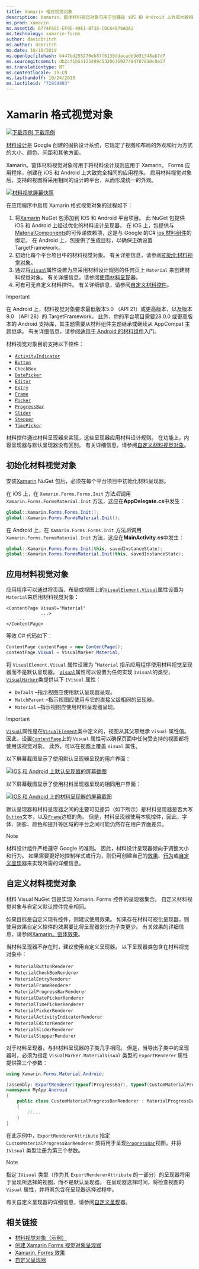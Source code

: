 ```yaml
---
title: Xamarin 格式视觉对象
description: Xamarin。窗体材料视觉对象可用于创建在 iOS 和 Android 上外观大致相同的 Xamarin 应用程序。
ms.prod: xamarin
ms.assetid: B774F68C-EF9E-49E1-B738-CDC64879ADA2
ms.technology: xamarin-forms
author: davidbritch
ms.author: dabritch
ms.date: 10/18/2019
ms.openlocfilehash: b447bd255270eb87f6139ddacadb9d31348ab7d7
ms.sourcegitcommit: db2cf1b54125499d5320636927484707810c8e27
ms.translationtype: MT
ms.contentlocale: zh-CN
ms.lasthandoff: 10/24/2019
ms.locfileid: "72850493"
---
```

# <a name="xamarinforms-material-visual"></a>Xamarin 格式视觉对象

[![下载示例](~/media/shared/download.png) 下载示例](https://docs.microsoft.com/samples/xamarin/xamarin-forms-samples/userinterface-visualdemos)

[材料设计](https://material.io)是 Google 创建的固执设计系统，它规定了视图和布局的外观和行为方式的大小、颜色、间距和其他方面。

Xamarin。窗体材料视觉对象可用于将材料设计规则应用于 Xamarin。 Forms 应用程序，创建在 iOS 和 Android 上大致完全相同的应用程序。 启用材料视觉对象后，支持的视图将采用相同的设计跨平台，从而形成统一的外观。

[![材料视觉屏幕快照](material-visual-images/material-visual-cropped.png)](material-visual-images/material-visual.png#lightbox)

在应用程序中启用 Xamarin 格式视觉对象的过程如下：

1. 将[Xamarin](https://www.nuget.org/packages/Xamarin.Forms.Visual.Material/) NuGet 包添加到 IOS 和 Android 平台项目。 此 NuGet 包提供 iOS 和 Android 上经过优化的材料设计呈现器。 在 iOS 上，包提供与[MaterialComponents](https://www.nuget.org/packages/Xamarin.iOS.MaterialComponents)的可传递依赖项，这是与 Google 的C# [ios 材料组件](https://material.io/develop/ios/)的绑定。 在 Android 上，包提供了生成目标，以确保正确设置 TargetFramework。
1. 初始化每个平台项目中的材料视觉对象。 有关详细信息，请参阅[初始化材料视觉对象](#initialize-material-visual)。
1. 通过将[`Visual`](xref:Xamarin.Forms.VisualElement.Visual)属性设置为应采用材料设计规则的任何页上 `Material` 来创建材料视觉对象。 有关详细信息，请参阅[使用材料呈现](#apply-material-visual)器。
1. 可有可无自定义材料控件。 有关详细信息，请参阅[自定义材料控件](#customize-material-visual)。

> [!IMPORTANT]
> 在 Android 上，材料视觉对象要求最低版本5.0 （API 21）或更高版本，以及版本9.0 （API 28）的 TargetFramework。 此外，你的平台项目需要28.0.0 或更高版本的 Android 支持库，其主题需要从材料组件主题继承或继续从 AppCompat 主题继承。 有关详细信息，请参阅[适用于 Android 的材料组件](https://github.com/material-components/material-components-android/blob/master/docs/getting-started.md)入门。

材料视觉对象目前支持以下控件：

- [`ActivityIndicator`](xref:Xamarin.Forms.ActivityIndicator)
- [`Button`](xref:Xamarin.Forms.Button)
- `CheckBox`
- [`DatePicker`](xref:Xamarin.Forms.DatePicker)
- [`Editor`](xref:Xamarin.Forms.Editor)
- [`Entry`](xref:Xamarin.Forms.Entry)
- [`Frame`](xref:Xamarin.Forms.Frame)
- [`Picker`](xref:Xamarin.Forms.Picker)
- [`ProgressBar`](xref:Xamarin.Forms.ProgressBar)
- [`Slider`](xref:Xamarin.Forms.Slider)
- [`Stepper`](xref:Xamarin.Forms.Stepper)
- [`TimePicker`](xref:Xamarin.Forms.TimePicker)

材料控件通过材料呈现器来实现，这些呈现器应用材料设计规则。 在功能上，内容呈现器与默认呈现器没有区别。 有关详细信息，请参阅[自定义材料视觉对象](#customize-material-visual)。

## <a name="initialize-material-visual"></a>初始化材料视觉对象

安装[Xamarin](https://www.nuget.org/packages/Xamarin.Forms.Visual.Material/) NuGet 包后，必须在每个平台项目中初始化材料呈现器。

在 iOS 上，在 `Xamarin.Forms.Forms.Init` 方法*后*调用 `Xamarin.Forms.FormsMaterial.Init` 方法，这应在**AppDelegate.cs**中发生：

```csharp
global::Xamarin.Forms.Forms.Init();
global::Xamarin.Forms.FormsMaterial.Init();
```

在 Android 上，在 `Xamarin.Forms.Forms.Init` 方法*后*调用 `Xamarin.Forms.FormsMaterial.Init` 方法，这应在**MainActivity.cs**中发生：

```csharp
global::Xamarin.Forms.Forms.Init(this, savedInstanceState);
global::Xamarin.Forms.FormsMaterial.Init(this, savedInstanceState);
```

## <a name="apply-material-visual"></a>应用材料视觉对象

应用程序可以通过将页面、布局或视图上的[`VisualElement.Visual`](xref:Xamarin.Forms.VisualElement.Visual)属性设置为 `Material`来启用材料视觉对象：

```xaml
<ContentPage Visual="Material"
             ...>
    ...
</ContentPage>
```

等效 C# 代码如下：

```csharp
ContentPage contentPage = new ContentPage();
contentPage.Visual = VisualMarker.Material;
```

将 `VisualElement.Visual` 属性设置为 "`Material` 指示应用程序使用材料视觉呈现器而不是默认呈现器。 [`Visual`](xref:Xamarin.Forms.VisualElement.Visual)属性可以设置为任何实现 `IVisual`的类型， [`VisualMarker`](xref:Xamarin.Forms.VisualMarker)类提供以下 `IVisual` 属性：

- `Default` –指示视图应使用默认呈现器呈现。
- `MatchParent` –指示视图应使用与它的直接父级相同的呈现器。
- `Material` –指示视图应使用材料呈现器呈现。

> [!IMPORTANT]
> [`Visual`](xref:Xamarin.Forms.VisualElement.Visual)属性是在[`VisualElement`](xref:Xamarin.Forms.VisualElement)类中定义的，视图从其父项继承 `Visual` 属性值。 因此，设置[`ContentPage`](xref:Xamarin.Forms.ContentPage)上的 `Visual` 属性可以确保页面中任何受支持的视图都将使用该视觉对象。 此外，可以在视图上覆盖 `Visual` 属性。

以下屏幕截图显示了使用默认呈现器呈现的用户界面：

[![IOS 和 Android 上默认呈现器的屏幕截图](material-visual-images/default-renderers.png "使用默认呈现器的视图")](material-visual-images/default-renderers-large.png#lightbox)

以下屏幕截图显示了使用材料呈现器呈现的相同用户界面：

[![IOS 和 Android 上的材料呈现器的屏幕截图](material-visual-images/material-renderers.png "使用材料呈现器的视图")](material-visual-images/material-renderers-large.png#lightbox)

默认呈现器和材料呈现器之间的主要可见差异（如下所示）是材料呈现器是否大写[`Button`](xref:Xamarin.Forms.Button)文本，以及[`Frame`](xref:Xamarin.Forms.Frame)边框的角。 但是，材料呈现器使用本机控件，因此，字体、阴影、颜色和提升等区域的平台之间可能仍然存在用户界面差异。

> [!NOTE]
> 材料设计组件严格遵守 Google 的准则。 因此，材料设计呈现器倾向于调整大小和行为。 如果需要更好地控制样式或行为，则仍可创建自己的[效果](~/xamarin-forms/app-fundamentals/effects/index.md)、[行为](~/xamarin-forms/app-fundamentals/behaviors/index.md)或[自定义呈现](~/xamarin-forms/app-fundamentals/custom-renderer/index.md)器来实现所需的详细信息。

## <a name="customize-material-visual"></a>自定义材料视觉对象

材料 Visual NuGet 包是实现 Xamarin. Forms 控件的呈现器集合。 自定义材料视觉对象与自定义默认控件完全相同。

如果目标是自定义现有控件，则建议使用效果。 如果存在材料可视化呈现器，则使用效果自定义控件的效果要比将呈现器划分为子类更少。 有关效果的详细信息，请参阅[Xamarin。窗体效果](~/xamarin-forms/app-fundamentals/effects/index.md)。

当材料呈现器不存在时，建议使用自定义呈现器。 以下呈现器类包含在材料视觉对象中：

- `MaterialButtonRenderer`
- `MaterialCheckBoxRenderer`
- `MaterialEntryRenderer`
- `MaterialFrameRenderer`
- `MaterialProgressBarRenderer`
- `MaterialDatePickerRenderer`
- `MaterialTimePickerRenderer`
- `MaterialPickerRenderer`
- `MaterialActivityIndicatorRenderer`
- `MaterialEditorRenderer`
- `MaterialSliderRenderer`
- `MaterialStepperRenderer`

对于材料呈现器，与非材料呈现器的子类几乎相同。 但是，当导出子类中的呈现器时，必须为指定 `VisualMarker.MaterialVisual` 类型的 `ExportRenderer` 属性提供第三个参数：

```csharp
using Xamarin.Forms.Material.Android;

[assembly: ExportRenderer(typeof(ProgressBar), typeof(CustomMaterialProgressBarRenderer), new[] { typeof(VisualMarker.MaterialVisual) })]
namespace MyApp.Android
{
    public class CustomMaterialProgressBarRenderer : MaterialProgressBarRenderer
    {
        //...
    }
}
```

在此示例中，`ExportRendererAttribute` 指定 `CustomMaterialProgressBarRenderer` 类将用于呈现[`ProgressBar`](xref:Xamarin.Forms.ProgressBar)视图，并将 `IVisual` 类型注册为第三个参数。

> [!NOTE]
> 指定 `IVisual` 类型（作为其 `ExportRendererAttribute` 的一部分）的呈现器将用于呈现所选择的视图，而不是默认呈现器。 在呈现器选择时间，将检查视图的 `Visual` 属性，并将其包含在呈现器选择过程中。

有关自定义呈现器的详细信息，请参阅[自定义呈现](~/xamarin-forms/app-fundamentals/custom-renderer/index.md)器。

## <a name="related-links"></a>相关链接

- [材料视觉对象（示例）](https://docs.microsoft.com/samples/xamarin/xamarin-forms-samples/userinterface-visualdemos)
- [创建 Xamarin Forms 视觉对象呈现器](create.md)
- [Xamarin. Forms 效果](~/xamarin-forms/app-fundamentals/effects/index.md)
- [自定义呈现器](~/xamarin-forms/app-fundamentals/custom-renderer/index.md)
